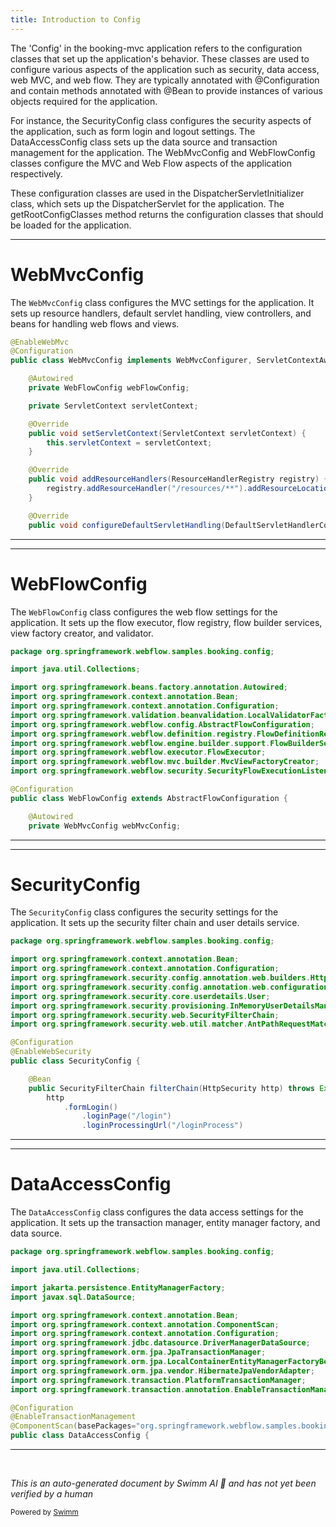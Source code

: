 ```yaml
---
title: Introduction to Config
---
```

The 'Config' in the booking-mvc application refers to the configuration classes that set up the application's behavior. These classes are used to configure various aspects of the application such as security, data access, web MVC, and web flow. They are typically annotated with @Configuration and contain methods annotated with @Bean to provide instances of various objects required for the application.

For instance, the SecurityConfig class configures the security aspects of the application, such as form login and logout settings. The DataAccessConfig class sets up the data source and transaction management for the application. The WebMvcConfig and WebFlowConfig classes configure the MVC and Web Flow aspects of the application respectively.

These configuration classes are used in the DispatcherServletInitializer class, which sets up the DispatcherServlet for the application. The getRootConfigClasses method returns the configuration classes that should be loaded for the application.

<SwmSnippet path="/booking-mvc/src/main/java/org/springframework/webflow/samples/booking/config/WebMvcConfig.java" line="29">

---

# WebMvcConfig

The `WebMvcConfig` class configures the MVC settings for the application. It sets up resource handlers, default servlet handling, view controllers, and beans for handling web flows and views.

```java
@EnableWebMvc
@Configuration
public class WebMvcConfig implements WebMvcConfigurer, ServletContextAware {

	@Autowired
	private WebFlowConfig webFlowConfig;

	private ServletContext servletContext;

	@Override
	public void setServletContext(ServletContext servletContext) {
		this.servletContext = servletContext;
	}

	@Override
	public void addResourceHandlers(ResourceHandlerRegistry registry) {
		registry.addResourceHandler("/resources/**").addResourceLocations("/", "classpath:/META-INF/web-resources/");
	}

	@Override
	public void configureDefaultServletHandling(DefaultServletHandlerConfigurer configurer) {
```

---

</SwmSnippet>

<SwmSnippet path="/booking-mvc/src/main/java/org/springframework/webflow/samples/booking/config/WebFlowConfig.java" line="1">

---

# WebFlowConfig

The `WebFlowConfig` class configures the web flow settings for the application. It sets up the flow executor, flow registry, flow builder services, view factory creator, and validator.

```java
package org.springframework.webflow.samples.booking.config;

import java.util.Collections;

import org.springframework.beans.factory.annotation.Autowired;
import org.springframework.context.annotation.Bean;
import org.springframework.context.annotation.Configuration;
import org.springframework.validation.beanvalidation.LocalValidatorFactoryBean;
import org.springframework.webflow.config.AbstractFlowConfiguration;
import org.springframework.webflow.definition.registry.FlowDefinitionRegistry;
import org.springframework.webflow.engine.builder.support.FlowBuilderServices;
import org.springframework.webflow.executor.FlowExecutor;
import org.springframework.webflow.mvc.builder.MvcViewFactoryCreator;
import org.springframework.webflow.security.SecurityFlowExecutionListener;

@Configuration
public class WebFlowConfig extends AbstractFlowConfiguration {

	@Autowired
	private WebMvcConfig webMvcConfig;

```

---

</SwmSnippet>

<SwmSnippet path="/booking-mvc/src/main/java/org/springframework/webflow/samples/booking/config/SecurityConfig.java" line="1">

---

# SecurityConfig

The `SecurityConfig` class configures the security settings for the application. It sets up the security filter chain and user details service.

```java
package org.springframework.webflow.samples.booking.config;

import org.springframework.context.annotation.Bean;
import org.springframework.context.annotation.Configuration;
import org.springframework.security.config.annotation.web.builders.HttpSecurity;
import org.springframework.security.config.annotation.web.configuration.EnableWebSecurity;
import org.springframework.security.core.userdetails.User;
import org.springframework.security.provisioning.InMemoryUserDetailsManager;
import org.springframework.security.web.SecurityFilterChain;
import org.springframework.security.web.util.matcher.AntPathRequestMatcher;

@Configuration
@EnableWebSecurity
public class SecurityConfig {

	@Bean
	public SecurityFilterChain filterChain(HttpSecurity http) throws Exception {
		http
			.formLogin()
				.loginPage("/login")
				.loginProcessingUrl("/loginProcess")
```

---

</SwmSnippet>

<SwmSnippet path="/booking-mvc/src/main/java/org/springframework/webflow/samples/booking/config/DataAccessConfig.java" line="1">

---

# DataAccessConfig

The `DataAccessConfig` class configures the data access settings for the application. It sets up the transaction manager, entity manager factory, and data source.

```java
package org.springframework.webflow.samples.booking.config;

import java.util.Collections;

import jakarta.persistence.EntityManagerFactory;
import javax.sql.DataSource;

import org.springframework.context.annotation.Bean;
import org.springframework.context.annotation.ComponentScan;
import org.springframework.context.annotation.Configuration;
import org.springframework.jdbc.datasource.DriverManagerDataSource;
import org.springframework.orm.jpa.JpaTransactionManager;
import org.springframework.orm.jpa.LocalContainerEntityManagerFactoryBean;
import org.springframework.orm.jpa.vendor.HibernateJpaVendorAdapter;
import org.springframework.transaction.PlatformTransactionManager;
import org.springframework.transaction.annotation.EnableTransactionManagement;

@Configuration
@EnableTransactionManagement
@ComponentScan(basePackages="org.springframework.webflow.samples.booking")
public class DataAccessConfig {
```

---

</SwmSnippet>

&nbsp;

*This is an auto-generated document by Swimm AI 🌊 and has not yet been verified by a human*

<SwmMeta version="3.0.0" repo-id="Z2l0aHViJTNBJTNBc3ByaW5nLXdlYmZsb3ctc2FtcGxlcyUzQSUzQWdpbGFkbmF2b3Q=" repo-name="spring-webflow-samples"><sup>Powered by [Swimm](/)</sup></SwmMeta>
